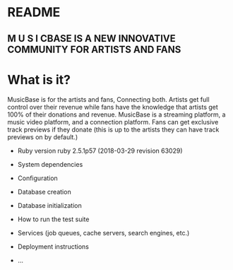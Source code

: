 # README 

## M U S I CBASE IS A NEW INNOVATIVE COMMUNITY FOR ARTISTS AND FANS

# What is it? 


MusicBase is for the artists and fans, Connecting both. Artists get full 
control 
over their revenue while fans have the knowledge that artists get 100% of their 
donations and revenue. MusicBase is a streaming platform, a music video 
platform, and a connection platform. Fans can get exclusive track previews if 
they donate (this is up to the artists they can have track previews on by 
default.)



* Ruby version  ruby 2.5.1p57 (2018-03-29 revision 63029)

* System dependencies

* Configuration

* Database creation

* Database initialization

* How to run the test suite

* Services (job queues, cache servers, search engines, etc.)

* Deployment instructions

* ...
